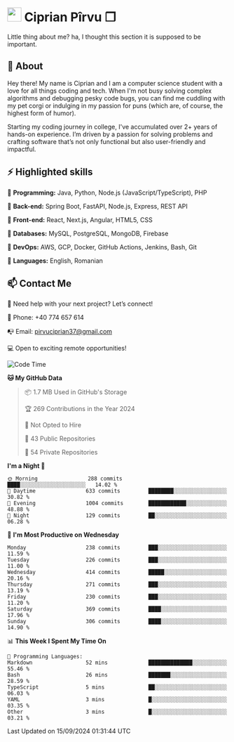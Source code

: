 # <img height="32px" src="https://user-images.githubusercontent.com/74038190/216122041-518ac897-8d92-4c6b-9b3f-ca01dcaf38ee.png"> Ciprian Pîrvu ❐ </h1>

Little thing about me? ha, I thought this section it is supposed to be important.

## 🧐 About

Hey there! My name is Ciprian and I am a computer science student with a love for all things coding and tech. When I'm not busy solving complex algorithms and debugging pesky code bugs, you can find me cuddling with my pet corgi or indulging in my passion for puns (which are, of course, the highest form of humor).

Starting my coding journey in college, I've accumulated over 2+ years of hands-on experience. I’m driven by a passion for solving problems and crafting software that’s not only functional but also user-friendly and impactful.


## ⚡ Highlighted skills

🎯 **Programming:** Java, Python, Node.js (JavaScript/TypeScript), PHP

🎯 **Back-end:** Spring Boot, FastAPI, Node.js, Express, REST API

🎯 **Front-end:** React, Next.js, Angular, HTML5, CSS

🎯 **Databases:** MySQL, PostgreSQL, MongoDB, Firebase

🎯 **DevOps:** AWS, GCP, Docker, GitHub Actions, Jenkins, Bash, Git

🎯 **Languages:** English, Romanian



## 📫 Contact Me

🤝 Need help with your next project? Let’s connect!

📱 Phone: +40 774 657 614

📭 Email: pirvuciprian37@gmail.com


💻 Open to exciting remote opportunities!

<!--START_SECTION:waka-->
![Code Time](http://img.shields.io/badge/Code%20Time-2%2C127%20hrs%207%20mins-blue)

**🐱 My GitHub Data** 

> 📦 1.7 MB Used in GitHub's Storage 
 > 
> 🏆 269 Contributions in the Year 2024
 > 
> 🚫 Not Opted to Hire
 > 
> 📜 43 Public Repositories 
 > 
> 🔑 54 Private Repositories 
 > 
**I'm a Night 🦉** 

```text
🌞 Morning                288 commits         ████░░░░░░░░░░░░░░░░░░░░░   14.02 % 
🌆 Daytime                633 commits         ████████░░░░░░░░░░░░░░░░░   30.82 % 
🌃 Evening                1004 commits        ████████████░░░░░░░░░░░░░   48.88 % 
🌙 Night                  129 commits         ██░░░░░░░░░░░░░░░░░░░░░░░   06.28 % 
```
📅 **I'm Most Productive on Wednesday** 

```text
Monday                   238 commits         ███░░░░░░░░░░░░░░░░░░░░░░   11.59 % 
Tuesday                  226 commits         ███░░░░░░░░░░░░░░░░░░░░░░   11.00 % 
Wednesday                414 commits         █████░░░░░░░░░░░░░░░░░░░░   20.16 % 
Thursday                 271 commits         ███░░░░░░░░░░░░░░░░░░░░░░   13.19 % 
Friday                   230 commits         ███░░░░░░░░░░░░░░░░░░░░░░   11.20 % 
Saturday                 369 commits         ████░░░░░░░░░░░░░░░░░░░░░   17.96 % 
Sunday                   306 commits         ████░░░░░░░░░░░░░░░░░░░░░   14.90 % 
```


📊 **This Week I Spent My Time On** 

```text
💬 Programming Languages: 
Markdown                 52 mins             ██████████████░░░░░░░░░░░   55.46 % 
Bash                     26 mins             ███████░░░░░░░░░░░░░░░░░░   28.59 % 
TypeScript               5 mins              ██░░░░░░░░░░░░░░░░░░░░░░░   06.03 % 
YAML                     3 mins              █░░░░░░░░░░░░░░░░░░░░░░░░   03.35 % 
Other                    3 mins              █░░░░░░░░░░░░░░░░░░░░░░░░   03.21 % 
```


 Last Updated on 15/09/2024 01:31:44 UTC
<!--END_SECTION:waka-->
